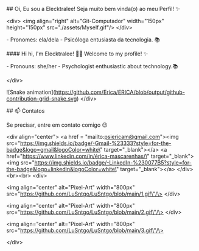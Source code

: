 \## Oi, Eu sou a Elecktralee! Seja muito bem vinda(o) ao meu Perfil! ✨

\<div\> \<img align=\"right\" alt=\"Git-Computador\" width=\"150px\"
height=\"150px\" src=\"./assets/Myself.gif\"/\> \</div\>

\- Pronomes: ela/dela - Psicóloga entusiasta da tecnologia. 📚

\#### Hi hi, I\'m Elecktralee! 🏳️‍🌈 Welcome to my profile! ✨

\- Pronouns: she/her - Psychologist enthusiastic about technology.📚

\</div\>

!\[Snake
animation\](https://github.com/Erica/ERICA/blob/output/github-contribution-grid-snake.svg)
\</div\>

\## 📫 Contatos

Se precisar, entre em contato comigo 😉

\<div align=\"center\"\> \<a href =
\"mailto:psiericam@gmail.com\"\>\<img
src=\"https://img.shields.io/badge/-Gmail-%23333?style=for-the-badge&logo=gmail&logoColor=white\"
target=\"\_blank\"\>\</a\> \<a
href=\"https://www.linkedin.com/in/érica-mascarenhas/\"
target=\"\_blank\"\>\<img
src=\"https://img.shields.io/badge/-LinkedIn-%230077B5?style=for-the-badge&logo=linkedin&logoColor=white\"
target=\"\_blank\"\>\</a\> \</div\> \<br\>\<br\> \<div\>

\<img align=\"center\" alt=\"Pixel-Art\" width=\"800px\"
src=\"https://github.com/LuSntgo/LuSntgo/blob/main/1.gif\"/\> \</div\>

\<img align=\"center\" alt=\"Pixel-Art\" width=\"800px\"
src=\"https://github.com/LuSntgo/LuSntgo/blob/main/2.gif\"/\> \</div\>

\<img align=\"center\" alt=\"Pixel-Art\" width=\"800px\"
src=\"https://github.com/LuSntgo/LuSntgo/blob/main/3.gif\"/\>

\</div\>

